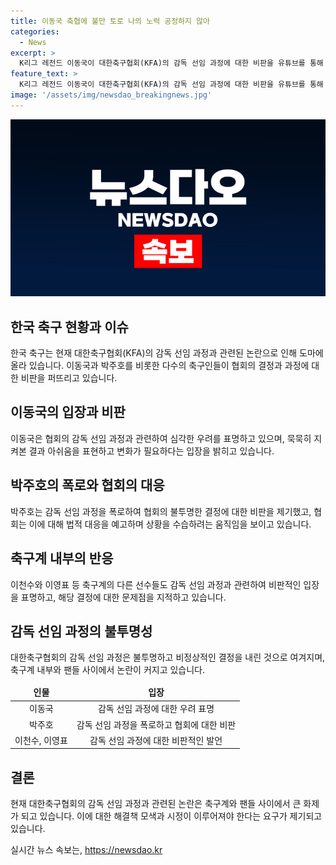 ```yaml
---
title: 이동국 축협에 불만 토로 나의 노력 공정하지 않아
categories:
  - News
excerpt: >
  K리그 레전드 이동국이 대한축구협회(KFA)의 감독 선임 과정에 대한 비판을 유튜브를 통해 제기했다. 현대인의 머릿속을 강타하는 법적 대응이란 단어를 사용하며, 5개월을 지켜본 결과 실망스러운 과정이었다고 밝혔다. 또한, 박주호의 폭로로 인해 대한축구협회가 법적 조치를 예고하자, 이에 대한 비판도 이어졌다. 이동국은 변화가 필요한 시점이라며, 여러 부분에서 활동하여 변화를 이끌어내고자 노력하겠다고 전했다. 이에 이천수, 이영표 등 홍 감독과 함께 활약했던 후배들도 해당 선임 과정에 문제를 제기했다.
feature_text: >
  K리그 레전드 이동국이 대한축구협회(KFA)의 감독 선임 과정에 대한 비판을 유튜브를 통해 제기했다. 현대인의 머릿속을 강타하는 법적 대응이란 단어를 사용하며, 5개월을 지켜본 결과 실망스러운 과정이었다고 밝혔다. 또한, 박주호의 폭로로 인해 대한축구협회가 법적 조치를 예고하자, 이에 대한 비판도 이어졌다. 이동국은 변화가 필요한 시점이라며, 여러 부분에서 활동하여 변화를 이끌어내고자 노력하겠다고 전했다. 이에 이천수, 이영표 등 홍 감독과 함께 활약했던 후배들도 해당 선임 과정에 문제를 제기했다.
image: '/assets/img/newsdao_breakingnews.jpg'
---
```


<p><img src="/assets/img/newsdao_breakingnews.jpg" alt="cryptoinkorea 속보" /></p>

<h2 data-ke-size="size26">한국 축구 현황과 이슈</h2>

<p data-ke-size="size16">한국 축구는 현재 대한축구협회(KFA)의 감독 선임 과정과 관련된 논란으로 인해 도마에 올라 있습니다. 이동국과 박주호를 비롯한 다수의 축구인들이 협회의 결정과 과정에 대한 비판을 퍼뜨리고 있습니다.</p>

<h2 data-ke-size="size26">이동국의 입장과 비판</h2>

<p data-ke-size="size16">이동국은 협회의 감독 선임 과정과 관련하여 심각한 우려를 표명하고 있으며, 묵묵히 지켜본 결과 아쉬움을 표현하고 변화가 필요하다는 입장을 밝히고 있습니다.</p>

<h2 data-ke-size="size26">박주호의 폭로와 협회의 대응</h2>

<p data-ke-size="size16">박주호는 감독 선임 과정을 폭로하여 협회의 불투명한 결정에 대한 비판을 제기했고, 협회는 이에 대해 법적 대응을 예고하며 상황을 수습하려는 움직임을 보이고 있습니다.</p>

<h2 data-ke-size="size26">축구계 내부의 반응</h2>

<p data-ke-size="size16">이천수와 이영표 등 축구계의 다른 선수들도 감독 선임 과정과 관련하여 비판적인 입장을 표명하고, 해당 결정에 대한 문제점을 지적하고 있습니다.</p>

<h2 data-ke-size="size26">감독 선임 과정의 불투명성</h2>

<p data-ke-size="size16">대한축구협회의 감독 선임 과정은 불투명하고 비정상적인 결정을 내린 것으로 여겨지며, 축구계 내부와 팬들 사이에서 논란이 커지고 있습니다.</p>

<table>
    <thead>
        <tr>
            <td style="text-align: center; height: 17px;"><b>인물</b></td>
            <td style="text-align: center; height: 17px;"><b>입장</b></td>
        </tr>
    </thead>
    <tbody>
        <tr>
            <td style="text-align: center; height: 17px;">이동국</td>
            <td style="text-align: center; height: 17px;">감독 선임 과정에 대한 우려 표명</td>
        </tr>
        <tr>
            <td style="text-align: center; height: 17px;">박주호</td>
            <td style="text-align: center; height: 17px;">감독 선임 과정을 폭로하고 협회에 대한 비판</td>
        </tr>
        <tr>
            <td style="text-align: center; height: 17px;">이천수, 이영표</td>
            <td style="text-align: center; height: 17px;">감독 선임 과정에 대한 비판적인 발언</td>
        </tr>
    </tbody>
</table>

<h2 data-ke-size="size26">결론</h2>

<p data-ke-size="size16">현재 대한축구협회의 감독 선임 과정과 관련된 논란은 축구계와 팬들 사이에서 큰 화제가 되고 있습니다. 이에 대한 해결책 모색과 시정이 이루어져야 한다는 요구가 제기되고 있습니다.</p>
실시간 뉴스 속보는, <a href="https://newsdao.kr" rel="dofollow">https://newsdao.kr</a>


